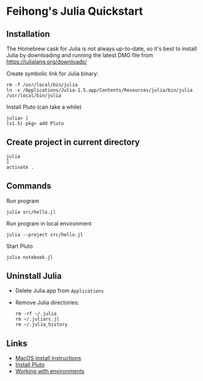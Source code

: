# Feihong's Julia Quickstart

## Installation

The Homebrew cask for Julia is not always up-to-date, so it's best to install Julia by downloading and running the latest DMG file from https://julialang.org/downloads/

Create symbolic link for Julia binary:

    rm -f /usr/local/bin/julia
    ln -s /Applications/Julia-1.5.app/Contents/Resources/julia/bin/julia /usr/local/bin/julia

Install Pluto (can take a while)

    julia> ]
    (v1.5) pkg> add Pluto

## Create project in current directory

```
julia
]
activate .
```

## Commands

Run program

    julia src/hello.jl

Run program in local environment

    julia --project src/hello.jl

Start Pluto

    julia notebook.jl

## Uninstall Julia

- Delete Julia.app from `Applications`
- Remove Julia directories:

  ```
  rm -rf ~/.julia
  rm ~/.juliarc.jl
  rm ~/.julia_history
  ```

## Links

- [MacOS install instructions](https://julialang.org/downloads/platform/#macos)
- [Install Pluto](https://github.com/fonsp/Pluto.jl#installation)
- [Working with environments](https://julialang.github.io/Pkg.jl/v1/environments/)
